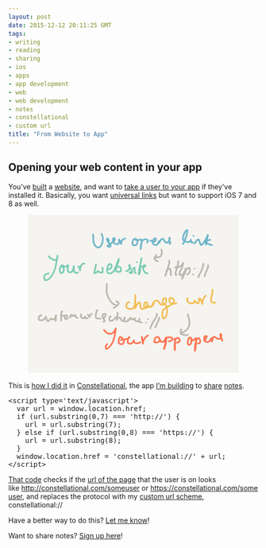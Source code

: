```yaml
---
layout: post
date: 2015-12-12 20:11:25 GMT
tags:
- writing
- reading
- sharing
- ios
- apps
- app development
- web
- web development
- notes
- constellational
- custom url
title: "From Website to App"
---
```

<h2>Opening your web content in your app</h2><p>You’ve <a href="http://arpith.co/post/133415247167/isomorphic-react-in-three-simple-steps">built</a> a <a href="http://arpith.co/post/134265953082/server-side-react-ejs">website</a>, and want to <a href="http://arpith.co/post/134800526522/deep-links-in-react-native">take a user to your app</a> if they’ve installed it. Basically, you want <a href="https://github.com/constellational/iOS/issues/28">universal links</a> but want to support iOS 7 and 8 as well.&nbsp;</p><figure class="tmblr-full" data-orig-height="1536" data-orig-width="2048"><img src="/images/58061c7316df15955481c469e09a6b1c84fe4eec4f4d53c88f3efcdfc973ee09.png" data-orig-height="1536" data-orig-width="2048"></figure><p>This is <a href="https://github.com/constellational/web/commit/b69d0f45c1032582326a10ab24d5b8b2389a1ee1">how I did it</a> in <a href="http://constellational.com/">Constellational</a>, the app <a href="http://github.com/constellational">I’m building</a> to&nbsp;<a href="http://arpith.co/post/134539082857/sharing-a-post">share</a> <a href="http://arpith.co/post/134069674682/drafts-unpublished-edits-and-posts">notes</a>.</p><pre>&lt;script type='text/javascript'&gt;<br> &nbsp;var url = window.location.href;<br> &nbsp;if (url.substring(0,7) === 'http://') {<br> &nbsp; &nbsp;url = url.substring(7);<br> &nbsp;} else if (url.substring(0,8) === 'https://') {<br> &nbsp; &nbsp;url = url.substring(8);<br> &nbsp;}<br> &nbsp;window.location.href = 'constellational://' + url;<br>&lt;/script&gt;</pre><p><a href="https://github.com/constellational/web/blob/b69d0f45c1032582326a10ab24d5b8b2389a1ee1/templates/layout.html">That code</a> checks if the <a href="https://developer.mozilla.org/en-US/docs/Web/API/Window/location">url of the page</a> that the user is on looks like&nbsp;<a href="http://someurl/">http://constellational.com/someuser</a>&nbsp;or&nbsp;<a href="https://constellational.com/someuser,">https://constellational.com/someuser,</a> and replaces the protocol with my&nbsp;<a href="http://arpith.co/post/133201714402/using-a-link-to-sign-in-to-your-app">custom url scheme</a>, constellational://</p><p>Have a better way to do this? <a href="http://twitter.com/arpith">Let me know</a>!</p><p>Want to share notes? <a href="http://eepurl.com/bHN6Mf">Sign up here</a>!</p>